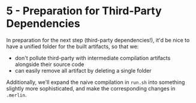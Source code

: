 # 5 - Preparation for Third-Party Dependencies

In preparation for the next step (third-party dependencies!), it'd be nice to
have a unified folder for the built artifacts, so that we:
- don't pollute third-party with intermediate compilation artifacts alongside
their source code
- can easily remove all artifact by deleting a single folder

Additionally, we'll expand the naive compilation in `run.sh` into something slightly more sophisticated, and make the corresponding changes in `.merlin`.
